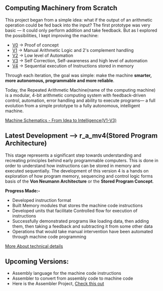 ## Computing Machinery from Scratch

This project began from a simple idea: what if the output of an arithmetic operation could be fed back into the input? 
The first prototype was very basic — it could only perform addition and take feedback. But as I explored the possibilities, I
kept improving the machine:

- [V0](RAM_Engine) -> Proof of concept
- [V1](RAM_V1) -> Manual Arithmetic Logic and 2's complement handling
- [V2](RAM_V2) -> Low level of Automation
- [V3](RAM_V3) -> Self Correction, Self-awareness and high level of automation
- [V4](RAM_V4) -> Sequential execution of Instructions stored in memory

Through each iteration, the goal was simple: make the machine **smarter, more autonomous, programmable and more reliable**.  

Today, the Repeated Arithmetic Machine(name of the computing machine) is a modular, 4-bit arithmetic computing system with feedback-driven control, automation, error handling and ability to execute programs— a full evolution from a simple prototype to a fully autonomous, intelligent machine.

[Machine Schematics - From Idea to Intelligence(V1-V3)](Images/RAM_Project_Evolution.pdf)

## Latest Development --> r_a_mv4(Stored Program Architecture)
This stage represents a significant step towards understanding and recreating principles behind early programmable computers.
This is done in order to understand how instructions can be stored in memory and executed sequentially.
The development of this version 4 is a hands on exploration of how program memory, sequencing and control logic forms basis of the **Von Neumann Architecture** or the **Stored Program Concept**.

**Progress Made:-**
- Developed instruction format
- Built Memory modules that stores the machine code instructions
- Developed units that facilitate Controlled flow for execution of instructions
- Successfully demonstrated programs like loading data, then adding them, then taking a feedback and subtracting it from some other data
- Operations that would take manual intervention have been automated through machine code programming

[More About technical details](RAM_V4/Readme_v4.md)

## Upcoming Versions:
- Assembly language for the machine code instructions
- Assembler to convert from assembly code to machine code
- Here is the Assembler Project, [Check this out](https://github.com/KARAN-D05/Assembler-r_a_mv4)
  
